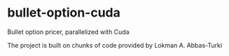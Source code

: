 # bullet-option-cuda

Bullet option pricer, parallelized with Cuda

The project is built on chunks of code provided by Lokman A. Abbas-Turki